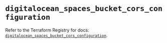# `digitalocean_spaces_bucket_cors_configuration`

Refer to the Terraform Registry for docs: [`digitalocean_spaces_bucket_cors_configuration`](https://registry.terraform.io/providers/digitalocean/digitalocean/2.46.1/docs/resources/spaces_bucket_cors_configuration).
